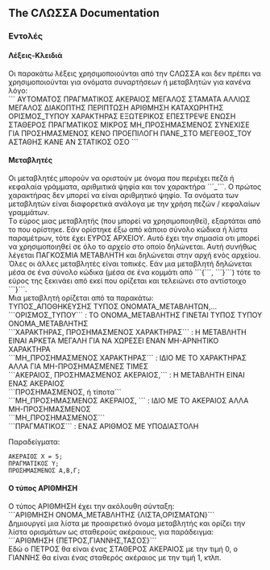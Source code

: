 <h2> The CΛΩΣΣΑ Documentation </h2>
<h3> Εντολές </h3>

<h4> Λέξεις-Κλειδιά </h4>
Οι παρακάτω λέξεις χρησιμοποιούνται από την CΛΩΣΣΑ και δεν πρέπει να χρησιμοποιούνται για ονόματα συναρτήσεων ή μεταβλητών για κανένα λόγο:<br/>
```
ΑΥΤΟΜΑΤΟΣ	ΠΡΑΓΜΑΤΙΚΟΣ	ΑΚΕΡΑΙΟΣ	ΜΕΓΑΛΟΣ
ΣΤΑΜΑΤΑ		ΑΛΛΙΩΣ		ΜΕΓΑΛΟΣ		ΔΙΑΚΟΠΤΗΣ
ΠΕΡΙΠΤΩΣΗ	ΑΡΙΘΜΗΣΗ	ΚΑΤΑΧΩΡΗΤΗΣ	ΟΡΙΣΜΟΣ_ΤΥΠΟΥ
ΧΑΡΑΚΤΗΡΑΣ	ΕΞΩΤΕΡΙΚΟΣ	ΕΠΕΣΤΡΕΨΕ	ΕΝΩΣΗ
ΣΤΑΘΕΡΟΣ	ΠΡΑΓΜΑΤΙΚΟΣ	ΜΙΚΡΟΣ		ΜΗ_ΠΡΟΣΗΜΑΣΜΕΝΟΣ
ΣΥΝΕΧΙΣΕ	ΓΙΑ		ΠΡΟΣΗΜΑΣΜΕΝΟΣ	ΚΕΝΟ
ΠΡΟΕΠΙΛΟΓΗ	ΠΑΝΕ_ΣΤΟ	ΜΕΓΕΘΟΣ_ΤΟΥ	ΑΣΤΑΘΗΣ
ΚΑΝΕ		ΑΝ		ΣΤΑΤΙΚΟΣ	ΟΣΟ
```

<h4> Μεταβλητές </h4>
Οι μεταβλητές μπορούν να οριστούν με όνομα που περιέχει πεζά ή κεφαλαία γράμματα, αριθμιτικά ψηφία και τον χαρακτήρα ```_```. Ο πρώτος χαρακτήρας δεν μπορεί να είναι αριθμητικό ψηφίο. Τα ονόματα των μεταβλητών είναι διαφορετικά ανάλογα με την χρήση πεζών / κεφαλαίων γραμμάτων.<br/>
Tο εύρος μιας μεταβλητής (που μπορεί να χρησιμοποιηθεί), εξαρτάται από το που ορίστηκε. Εάν ορίστηκε έξω από κάποιο σύνολο κώδικα ή λίστα παραμέτρων, τότε έχει ΕΥΡΟΣ ΑΡΧΕΙΟΥ. Αυτό έχει την σημασία οτι μπορεί να χρησιμοποιηθεί σε όλο το αρχείο στο οποίο δηλώνεται. Αυτή συνήθως λέγεται ΠΑΓΚΟΣΜΙΑ ΜΕΤΑΒΛΗΤΗ και δηλώνεται στην αρχή ενός αρχείου. Όλες οι άλλες μεταβλητές είναι τοπικές. Εάν μια μεταβλητή δηλώνεται μέσα σε ένα σύνολο κώδικα (μέσα σε ένα κομμάτι από ```{```, ```}```) τότε το εύρος της ξεκινάει από εκεί που ορίζεται και τελειώνει στο αντίστοιχο ```}```.
<br/>
Μια μεταβλητή ορίζεται από τα παρακάτω:
<br/>ΤΥΠΟΣ_ΑΠΟΘΗΚΕΥΣΗΣ ΤΥΠΟΣ ΟΝΟΜΑΤΑ_ΜΕΤΑΒΛΗΤΩΝ,...<br/>
```ΟΡΙΣΜΟΣ_ΤΥΠΟΥ``` 				: ΤΟ ΟΝΟΜΑ_ΜΕΤΑΒΛΗΤΗΣ ΓΙΝΕΤΑΙ ΤΥΠΟΣ ΤΥΠΟΥ ΟΝΟΜΑ_ΜΕΤΑΒΛΗΤΗΣ<br/>
```ΧΑΡΑΚΤΗΡΑΣ, ΠΡΟΣΗΜΑΣΜΕΝΟΣ ΧΑΡΑΚΤΗΡΑΣ```	: Η ΜΕΤΑΒΛΗΤΗ ΕΙΝΑΙ ΑΡΚΕΤΑ ΜΕΓΑΛΗ ΓΙΑ ΝΑ ΧΩΡΕΣΕΙ ΕΝΑΝ ΜΗ-ΑΡΝΗΤΙΚΟ ΧΑΡΑΚΤΗΡΑ<br/>
```ΜΗ_ΠΡΟΣΗΜΑΣΜΕΝΟΣ ΧΑΡΑΚΤΗΡΑΣ```		: ΙΔΙΟ ΜΕ ΤΟ ΧΑΡΑΚΤΗΡΑΣ ΑΛΛΑ ΓΙΑ ΜΗ-ΠΡΟΣΗΜΑΣΜΕΝΕΣ ΤΙΜΕΣ<br/>
```ΑΚΕΡΑΙΟΣ, ΠΡΟΣΗΜΑΣΜΕΝΟΣ ΑΚΕΡΑΙΟΣ,```		: Η ΜΕΤΑΒΛΗΤΗ ΕΙΝΑΙ ΕΝΑΣ ΑΚΕΡΑΙΟΣ<br/>
```ΠΡΟΣΗΜΑΣΜΕΝΟΣ, ή τίποτα```			<br/>
```ΜΗ_ΠΡΟΣΗΜΑΣΜΕΝΟΣ ΑΚΕΡΑΙΟΣ, ```		: ΙΔΙΟ ΜΕ ΤΟ ΑΚΕΡΑΙΟΣ ΑΛΛΑ ΜΗ-ΠΡΟΣΗΜΑΣΜΕΝΟΣ<br/>
```ΜΗ_ΠΡΟΣΗΜΑΣΜΕΝΟΣ```				<br/>
```ΠΡΑΓΜΑΤΙΚΟΣ```				: ΕΝΑΣ ΑΡΙΘΜΟΣ ΜΕ ΥΠΟΔΙΑΣΤΟΛΗ<br/>

Παραδείγματα:<br/>
``` 
ΑΚΕΡΑΙΟΣ Χ = 5;
ΠΡΑΓΜΑΤΙΚΟΣ Υ;
ΠΡΟΣΗΜΑΣΜΕΝΟΣ Α,Β,Γ;
```
<h4> Ο τύπος ΑΡΙΘΜΗΣΗ </h4>
Ο τύπος ΑΡΙΘΜΗΣΗ έχει την ακόλουθη σύνταξη:<br/>
```ΑΡΙΘΜΗΣΗ ΟΝΟΜΑ_ΜΕΤΑΒΛΗΤΗΣ {ΛΙΣΤΑ,ΟΡΙΣΜΑΤΩΝ}```<br/>
Δημιουργεί μια λίστα με προαιρετικό όνομα μεταβλητής και ορίζει την λίστα ορισμάτων ως σταθερούς ακέραιους, για παράδειγμα:<br/>
```ΑΡΙΘΜΗΣΗ {ΠΕΤΡΟΣ,ΓΙΑΝΝΗΣ,ΤΑΣΟΣ}```<br/>
Εδώ ο ΠΕΤΡΟΣ θα είναι ένας ΣΤΑΘΕΡΟΣ ΑΚΕΡΑΙΟΣ με την τιμή 0, ο ΓΙΑΝΝΗΣ θα είναι ένας σταθερός ακέραιος με την τιμή 1, κτλπ.
<br/>

